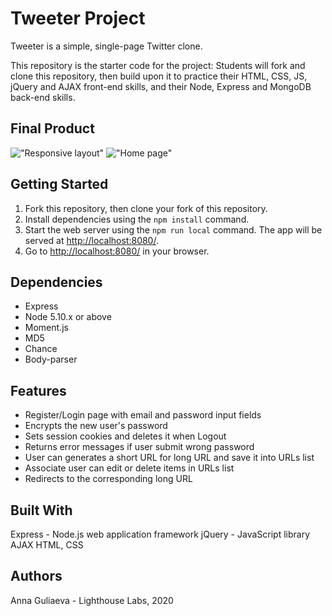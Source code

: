 # Tweeter Project

Tweeter is a simple, single-page Twitter clone.

This repository is the starter code for the project: Students will fork and clone this repository, then build upon it to practice their HTML, CSS, JS, jQuery and AJAX front-end skills, and their Node, Express and MongoDB back-end skills.

## Final Product

!["Responsive layout"](https://github.com/SweetBeef555/tweeterApp/blob/master/docs/Screen%20Shot%202020-02-27%20at%205.57.59%20PM.png?raw=true)
!["Home page"](https://github.com/SweetBeef555/tweeterApp/blob/master/docs/Screen%20Shot%202020-02-27%20at%206.01.12%20PM.png?raw=true)

## Getting Started

1. Fork this repository, then clone your fork of this repository.
2. Install dependencies using the `npm install` command.
3. Start the web server using the `npm run local` command. The app will be served at <http://localhost:8080/>.
4. Go to <http://localhost:8080/> in your browser.

## Dependencies

- Express
- Node 5.10.x or above
- Moment.js
- MD5
- Chance
- Body-parser

## Features
- Register/Login page with email and password input fields
- Encrypts the new user's password
- Sets session cookies and deletes it when Logout
- Returns error messages if user submit wrong password
- User can generates a short URL for long URL and save it into URLs list
- Associate user can edit or delete items in URLs list
- Redirects to the corresponding long URL

## Built With

Express - Node.js web application framework
jQuery - JavaScript library
AJAX
HTML, CSS



## Authors

Anna Guliaeva - Lighthouse Labs, 2020

